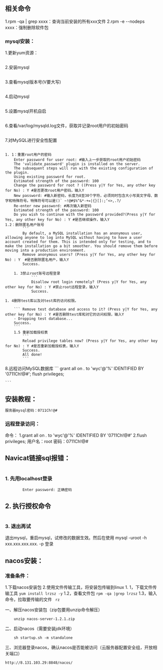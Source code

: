 ## 相关命令
1.rpm -qa | grep xxxx：查询当前安装的所有xxx文件
2.rpm -e --nodeps xxxx：强制删除软件包

### mysql安装：
1.更新yum资源：
``` rpm -Uvh  http://dev.mysql.com/get/mysql57-community-release-el7-9.noarch.rpm
```
2.安装mysql

``` yum -y install mysql-community-server
```
3.查看mysql版本号(V要大写)

``` mysql -V
```
4.启动mysql

``` systemctl start mysqld
```
5.设置mysql开机自启

``` systemctl enable mysqld
```
6.查看/var/log/mysqld.log文件，获取并记录root用户的初始密码

``` grep 'temporary password' /var/log/mysqld.log
```
7.对MySQL进行安全性配置

``` mysql_secure_installation
```
	1. 1：重置root用户的密码
		Enter password for user root: #输入上一步获取的root用户初始密码
		The 'validate_password' plugin is installed on the server.
		The subsequent steps will run with the existing configuration of the plugin.
		Using existing password for root.
		Estimated strength of the password: 100 
		Change the password for root ? ((Press y|Y for Yes, any other key for No) : Y #是否更改root用户密码，输入Y
		New password: #输入新密码，长度为8至30个字符，必须同时包含大小写英文字母、数字和特殊符号。特殊符号可以是()` ~!@#$%^&*-+=|{}[]:;‘<>,.?/
		Re-enter new password: #再次输入新密码
		Estimated strength of the password: 100 
		Do you wish to continue with the password provided?(Press y|Y for Yes, any other key for No) : Y #是否继续操作，输入Y
	1.2：删除匿名用户账号
			``` 
			By default, a MySQL installation has an anonymous user, allowing anyone to log into MySQL without having to have a user account created for them. This is intended only for testing, and to make the installation go a bit smoother. You should remove them before moving into a production environment.
			Remove anonymous users? (Press y|Y for Yes, any other key for No) : Y  #是否删除匿名用户，输入Y
			Success.
```
	1. 3禁止root账号远程登录
			``` 
			Disallow root login remotely? (Press y|Y for Yes, any other key for No) : Y #禁止root远程登录，输入Y
			Success.
```
	1. 4删除test库以及对test库的访问权限。

		``` Remove test database and access to it? (Press y|Y for Yes, any other key for No) : Y #是否删除test库和对它的访问权限，输入Y
		- Dropping test database...
		Success.
		```
		1.5 重新加载授权表
			``` 
			Reload privilege tables now? (Press y|Y for Yes, any other key for No) : Y #是否重新加载授权表，输入Y
			Success.
			All done!
			```
8.远程访问MySQL数据库
	``` 
	grant all on *.* to 'wyc'@'%' IDENTIFIED BY '0711Ch!@#';
	flush privileges;

	```

## 安装教程：
``` https://help.aliyun.com/document_detail/116727.html
服务器mysql密码：0711Ch!@#
```

### 远程登录访问：
命令：
1.grant all on *.* to 'wyc'@'%' IDENTIFIED BY '0711Ch!@#'
2.flush privileges;
用户名：root
密码：0711Ch!@#

## Navicat链接sql报错：

``` ERROR 1045 (28000): Access denied for user 'root'@'8.131.103.29' (using password: YES)
```

### 1. 先用localhost登录

``` mysql -u root -p
		Enter password: 正确密码
```
## 2. 执行授权命令

``` mysql> grant all privileges on *.* to root@'%' identified by '密码';
```

### 3. 退出再试
退出mysql，重启mysql，试修改的数据生效。然后在使用 mysql -uroot -h xxx.xxx.xxx.xxx. -p  登录

## nacos安装：

### 准备条件：

1.下载nacos安装包
2.使用文件传输工具，将安装包传输到linux
	1. 1，下载文件传输工具
			```
				yum install lrzsz -y
			```
	1.2，查看文件包
			```
			rpm -qa |grep lrzsz
			```
	1.3，输入命令，拉取要传输的文件
		``` 
		rz
		```
			
一、解压nacos安装包（zip包要用unzip命令解压）
``` 
	unzip nacos-server-1.2.1.zip
```
二、启动nacos（需要安装jdk环境）

``` 
	sh startup.sh -m standalone
```
三、浏览器登录nacos，确认nacos是否能被访问（云服务器配置安全组，开放相关端口）

``` 
http://8.131.103.29:8848/nacos/
```